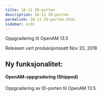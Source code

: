 ```yaml
---
title: 18-11 ID-porten
description: 18-11 ID-porten
permalink: 18-11_ID-porten.html
sidebar: oidc
---
```



Oppgradering til OpenAM 13.5



Releasen vart produksjonssatt Nov 20, 2018

## Ny funksjonalitet:


#### OpenAM-oppgradering (Shipped)

Oppgradering av ID-porten til OpenAM 13.5

